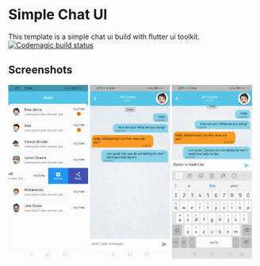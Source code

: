 # Simple Chat UI

This template is a simple chat ui build with flutter ui toolkit. 
[![Codemagic build status](https://api.codemagic.io/apps/5ea09dbc6d0f2d0012d470c8/5ea09dbc6d0f2d0012d470c7/status_badge.svg)](https://codemagic.io/apps/5ea09dbc6d0f2d0012d470c8/5ea09dbc6d0f2d0012d470c7/latest_build)

## Screenshots

<img align = "center" src="screenshots/screenShot1.jpg" width=32%> <img align = "center" src="screenshots/screenShot2.jpg" width=32%> <img align = "center" src="screenshots/screenShot3.jpg" width=32%>
